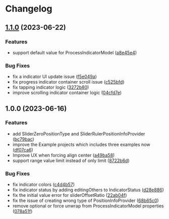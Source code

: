 # Changelog

## [1.1.0](https://www.github.com/guoyingtao/Inchworm/compare/v1.0.0...v1.1.0) (2023-06-22)


### Features

* support default value for ProcessIndicatorModel ([a8e45e4](https://www.github.com/guoyingtao/Inchworm/commit/a8e45e4f79643336ea4c65ec91ed8c0888fd68a1))


### Bug Fixes

* fix a indicator UI update issue ([f5e049a](https://www.github.com/guoyingtao/Inchworm/commit/f5e049ab99299766eae46b41969658ca8b768627))
* fix progress indicator container scroll issue ([c525bfd](https://www.github.com/guoyingtao/Inchworm/commit/c525bfd5881df0d84255787f6db6381c57d47ea7))
* fix tapping indicator logic ([3272b80](https://www.github.com/guoyingtao/Inchworm/commit/3272b800e7f62290ab750a7ee61b53e04598724c))
* improve scrolling indicator container logic ([04cfd7e](https://www.github.com/guoyingtao/Inchworm/commit/04cfd7edf99ff98bfa6fd8fe2af4e94244326c1c))

## 1.0.0 (2023-06-16)


### Features

* add SliderZeroPositionType and SliderRulerPositionInfoProvider ([bc79bac](https://www.github.com/guoyingtao/Inchworm/commit/bc79bacf2a366a3e083a402d44036b6b276404f3))
* improve the Example projects which includes three examples now ([df07ca6](https://www.github.com/guoyingtao/Inchworm/commit/df07ca618de1e4a3f03b74b3dbce3925f022ff44))
* Improve UX when forcing align center ([a49ba58](https://www.github.com/guoyingtao/Inchworm/commit/a49ba58b04a2206174712f63dce71028cce0bb82))
* support range value limit instead of only limit ([8722b6d](https://www.github.com/guoyingtao/Inchworm/commit/8722b6dcc98c30cba7a5159e91ad4551a97aad88))


### Bug Fixes

* fix indicator colors ([c4d4b57](https://www.github.com/guoyingtao/Inchworm/commit/c4d4b57cd8de4a0085e0dd922b7cb5fbcc7a6a2c))
* fix indicator status by adding editingOthers to IndicatorStatus ([d28e886](https://www.github.com/guoyingtao/Inchworm/commit/d28e886f1c72d1e00c1b92a4eb71e9fbb9834ee8))
* fix the initial value error for sliderOffsetRatio ([22ab04f](https://www.github.com/guoyingtao/Inchworm/commit/22ab04f84f7e79007efcf16a8e6fe61c69981c5e))
* fix the issue of creating wrong type of PositionInfoProvider ([68b65c0](https://www.github.com/guoyingtao/Inchworm/commit/68b65c00e82ba5b57da8a81e2168e6d2ab0b9db1))
* remove optional or force unwrap from ProcessIndicatorModel properties ([078a51f](https://www.github.com/guoyingtao/Inchworm/commit/078a51f1dfe932389965eb375818870c7d6f797a))
